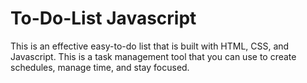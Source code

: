 # To-Do-List Javascript
This is an effective easy-to-do list that is built with HTML, CSS, and Javascript. This is a task management tool that you can use to create schedules, manage time, and stay focused.
